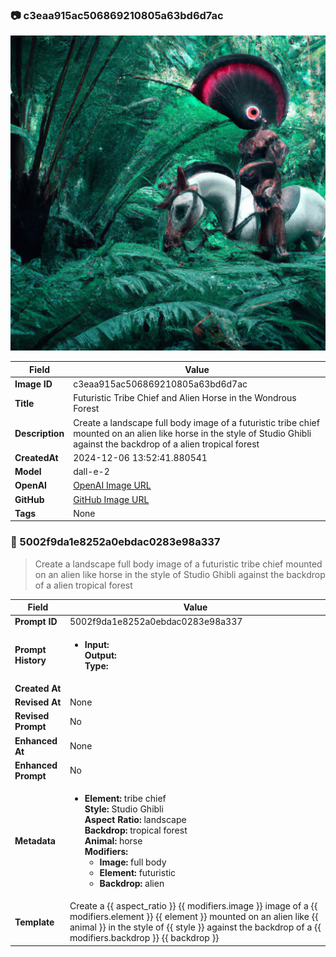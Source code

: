 

### 📷 c3eaa915ac506869210805a63bd6d7ac 


![data.id](./c3eaa915ac506869210805a63bd6d7ac.jpg)


| Field          | Value                                                                                                                     |
|----------------|---------------------------------------------------------------------------------------------------------------------------|
| **Image ID**             | c3eaa915ac506869210805a63bd6d7ac                                                                                                             |
| **Title**           | Futuristic Tribe Chief and Alien Horse in the Wondrous Forest                                                                                                       |
| **Description**           | Create a landscape full body image of a futuristic tribe chief mounted on an alien like horse in the style of Studio Ghibli against the backdrop of a alien tropical forest                                                                                                       |
| **CreatedAt**        | 2024-12-06 13:52:41.880541                                                                                                        |
| **Model**        | dall-e-2                                                                                                        |
| **OpenAI**         | [OpenAI Image URL](https://oaidalleapiprodscus.blob.core.windows.net/private/org-TZj0gKpq3CiXdXNznVOkBYav/user-t5KW5S6yYiCS0u4yDWasqnEP/img-z0biyPDqOxw4vdhJyH3rL9AR.png?st=2024-12-06T12%3A52%3A35Z&se=2024-12-06T14%3A52%3A35Z&sp=r&sv=2024-08-04&sr=b&rscd=inline&rsct=image/png&skoid=d505667d-d6c1-4a0a-bac7-5c84a87759f8&sktid=a48cca56-e6da-484e-a814-9c849652bcb3&skt=2024-12-06T00%3A28%3A22Z&ske=2024-12-07T00%3A28%3A22Z&sks=b&skv=2024-08-04&sig=gwsJC55PLUyuj44ARRBHUDOq36/t7FpI7fvkg28Bdok%3D)                                                                                |
| **GitHub**         | [GitHub Image URL](https://raw.githubusercontent.com/Caneta-Silva/studio-ghibli/blob/main/images/c3eaa915ac506869210805a63bd6d7ac/c3eaa915ac506869210805a63bd6d7ac.jpg)                                                                                |
| **Tags**       | None                                                                                                                   |

### 📜 5002f9da1e8252a0ebdac0283e98a337

> Create a landscape full body image of a futuristic tribe chief mounted on an alien like horse in the style of Studio Ghibli against the backdrop of a alien tropical forest

| Field          | Value                                                                                                                                                                      |
|----------------|----------------------------------------------------------------------------------------------------------------------------------------------------------------------------|
| **Prompt ID**  | 5002f9da1e8252a0ebdac0283e98a337                                                                                                                                                            |
| **Prompt History** | <ul><li>**Input:**  <br> **Output:**  <br> **Type:** </li></ul> |
| **Created At** |                                                                                                                                                    |
| **Revised At** | None                                                                                                                                                   |
| **Revised Prompt** | No                                                                                                                                                                      |
| **Enhanced At** | None                                                                                                                                                  |
| **Enhanced Prompt** | No                                                                                                                                                                    |
| **Metadata**   | <ul><li>**Element:** tribe chief <br> **Style:** Studio Ghibli <br> **Aspect Ratio:** landscape <br> **Backdrop:** tropical forest <br> **Animal:** horse <br> **Modifiers:**<ul><li>**Image:** full body</li><li>**Element:** futuristic</li><li>**Backdrop:** alien</li></ul></li></ul> |
| **Template**   | Create a {{ aspect_ratio }} {{ modifiers.image }} image of a {{ modifiers.element }} {{ element }} mounted on an alien like {{ animal }} in the style of {{ style }} against the backdrop of a {{ modifiers.backdrop }} {{ backdrop }}                                                                                                                                           |


